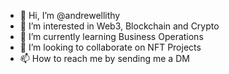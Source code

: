 - 👋 Hi, I’m @andrewellithy
- 👀 I’m interested in Web3, Blockchain and Crypto
- 🌱 I’m currently learning Business Operations
- 💞️ I’m looking to collaborate on NFT Projects
- 📫 How to reach me by sending me a DM

<!---
andrewellithy/andrewellithy is a ✨ special ✨ repository because its `README.md` (this file) appears on your GitHub profile.
You can click the Preview link to take a look at your changes.
--->
